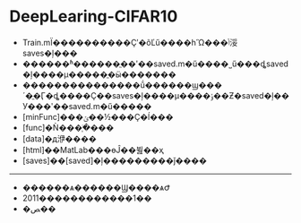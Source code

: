 DeepLearing-CIFAR10
===================
* Train.mΪ����������Ҫʹ�õĽű����һὫ���ݴ浽saves�ļ���
* ������ʱ������ֱ��ʹ��saved.m�ű����˽ű���ȡsaved�ļ����µ�����ֱ�ӹ�������
* ���������������ṹ������ϣ���´�ֱ�Ӷ�ȡ����Ҫ��saves�ļ����µ����ݸ��Ƶ�saved�ļ��У���ʹ��saved.m�ű�����
* [minFunc]���ݶ��½���Ҫ�ĺ���
* [func]�Ǹ���֧�ֺ���
* [data]�д洢����
* [html]��MatLab���ɵĴ��뷢��ҳ
* [saves]��[saved]�ļ���������ǰ����
---
* ������ѧ������Ϣ����ѧԺ
* 2011������������1��
* �ﺺ��
